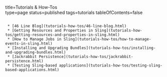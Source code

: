 title=Tutorials & How-Tos		
type=page
status=published
tags=tutorials
tableOfContents=false
~~~~~~

 * [46 Line Blog](tutorials-how-tos/46-line-blog.html)
 * [Getting Resources and Properties in Sling](tutorials-how-tos/getting-resources-and-properties-in-sling.html)
 * [How to Manage Jobs in Sling](tutorials-how-tos/how-to-manage-events-in-sling.html)
 * [Installing and Upgrading Bundles](tutorials-how-tos/installing-and-upgrading-bundles.html)
 * [Jackrabbit Persistence](tutorials-how-tos/jackrabbit-persistence.html)
 * [Testing Sling-based applications](tutorials-how-tos/testing-sling-based-applications.html)
 